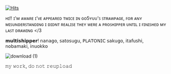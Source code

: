 <a href="https://hits.sh/github.com/valkyrei/"><img alt="Hits" src="https://hits.sh/github.com/valkyrei.svg?style=plastic&label=views&color=555555&logo=4chan"/></a>

ʜɪ!! ɪ'ᴍ ᴀᴡᴀʀᴇ ɪ'ᴠᴇ ᴀᴘᴘᴇᴀʀᴇᴅ ᴛᴡɪᴄᴇ ɪɴ ɢᴏ5ʏᴜᴜ'ꜱ ꜱᴛʀᴀᴡᴘᴀɢᴇ, ꜰᴏʀ ᴀɴʏ ᴍɪꜱᴜɴᴅᴇʀꜱᴛᴀɴᴅɪɴɢ ɪ ᴅɪᴅɴᴛ ʀᴇᴀʟɪꜱᴇ ᴛʜᴇʏ ᴡᴇʀᴇ ᴀ ᴘʀᴏꜱʜɪᴘᴘᴇʀ ᴜɴᴛɪʟ ɪ ꜰɪɴɪꜱʜᴇᴅ ᴍʏ ʟᴀꜱᴛ ᴅʀᴀᴡɪɴɢ </3

𝗺𝘂𝗹𝘁𝗶𝘀𝗵𝗶𝗽𝗽𝗲𝗿! 𝗇𝖺𝗇𝖺𝗀𝗈, 𝗌𝖺𝗍𝗈𝗌𝗎𝗀𝗎, 𝖯𝖫𝖠𝖳𝖮𝖭𝖨𝖢 𝗌𝖺𝗄𝗎𝗀𝗈, 𝗂𝗍𝖺𝖿𝗎𝗌𝗁𝗂, 𝗇𝗈𝖻𝖺𝗆𝖺𝗄𝗂, 𝗂𝗇𝗎𝗈𝗄𝗄𝗈

![download (1)](https://github.com/user-attachments/assets/44f18b49-ac5a-4934-9e9d-def84ec94091)


𝚖𝚢 𝚠𝚘𝚛𝚔, 𝚍𝚘 𝚗𝚘𝚝 𝚛𝚎𝚞𝚙𝚕𝚘𝚊𝚍





<!--
**valkyrei1/valkyrei1** is a ✨ _special_ ✨ repository because its `README.md` (this file) appears on your GitHub profile.

Here are some ideas to get you started:

- 🔭 I’m currently working on ...
- 🌱 I’m currently learning ...
- 👯 I’m looking to collaborate on ...
- 🤔 I’m looking for help with ...
- 💬 Ask me about ...
- 📫 How to reach me: ...
- 😄 Pronouns: ...
- ⚡ Fun fact: ...
-->
